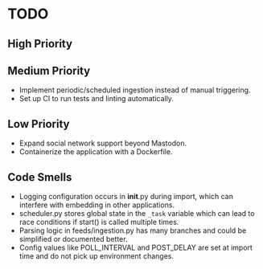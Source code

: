 # TODO

## High Priority

## Medium Priority
- Implement periodic/scheduled ingestion instead of manual triggering.
- Set up CI to run tests and linting automatically.

## Low Priority
- Expand social network support beyond Mastodon.
- Containerize the application with a Dockerfile.

## Code Smells
- Logging configuration occurs in __init__.py during import, which can interfere with embedding in other applications.
- scheduler.py stores global state in the `_task` variable which can lead to race conditions if start() is called multiple times.
- Parsing logic in feeds/ingestion.py has many branches and could be simplified or documented better.
- Config values like POLL_INTERVAL and POST_DELAY are set at import time and do not pick up environment changes.
